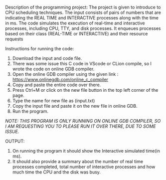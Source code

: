 Description of the programming project:
The project is given to introduce to CPU scheduling techniques.
The input consists of pairs of numbers that are indicating the REAL TIME and INTERACTIVE processes along with the time in ms. The code simulates the execution of real-time and interactive processes, including CPU, TTY, and disk processes. It enqueues processes based on their class (REAL-TIME or INTERACTIVE) and their resource requests 

Instructions for running the code:

1. Download the input and code file.
2. There was some issue this C code in VScode or CLion compile, so I wrote the code on online GDB compiler.
3. Open the online GDB compiler using the given link : https://www.onlinegdb.com/online_c_compiler
4. Copy and paste the entire code over there.
5. Press Ctrl+M or click on the new file button in the top left corner of the page.
5. Type the name for new file as (input.txt)
6. Copy the input file and paste it on the new file in online GDB.
7. Run the program.

*NOTE: THIS PROGRAM IS ONLY RUNNING ON ONLINE GDB COMPILER, SO I AM REQUESTING YOU TO PLEASE RUN IT OVER THERE, DUE TO SOME ISSUE.*


OUTPUT:
1. On running the program it should show the Interactive simulated time(in ms).
2. It should also provide a summary about the number of real time processes completed, total number of interactive processes and how much time the CPU and the disk was busy.
